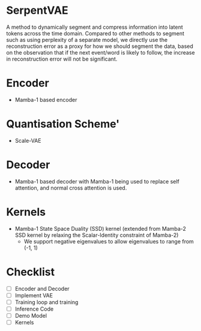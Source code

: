 # SerpentVAE
A method to dynamically segment and compress information into latent tokens across the time domain. Compared to other methods to segment such as using perplexity of a separate model, we directly use the reconstruction error as a proxy for how we should segment the data, based on the observation that if the next event/word is likely to follow, the increase in reconstruction error will not be significant.

# Encoder
- Mamba-1 based encoder

# Quantisation Scheme'
- Scale-VAE

# Decoder
- Mamba-1 based decoder with Mamba-1 being used to replace self attention, and normal cross attention is used.

# Kernels
- Mamba-1 State Space Duality (SSD) kernel (extended from Mamba-2 SSD kernel by relaxing the Scalar-Identity constraint of Mamba-2)
  - We support negative eigenvalues to allow eigenvalues to range from (-1, 1)
 
# Checklist
- [ ] Encoder and Decoder
- [ ] Implement VAE
- [ ] Training loop and training
- [ ] Inference Code
- [ ] Demo Model
- [ ] Kernels
